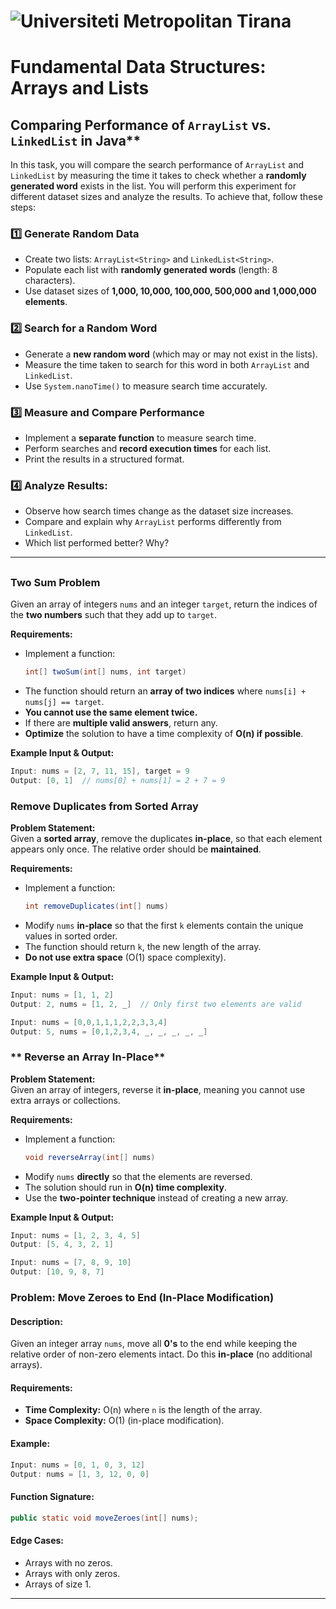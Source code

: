 # ![Universiteti Metropolitan Tirana](https://umt.edu.al/wp-content/uploads/2024/11/Universiteti-Metropolitan-Tirana.webp)  

# Fundamental Data Structures: Arrays and Lists

## Comparing Performance of `ArrayList` vs. `LinkedList` in Java**  

In this task, you will compare the search performance of `ArrayList` and `LinkedList` by measuring the time it takes to check whether a **randomly generated word** exists in the list. You will perform this experiment for different dataset sizes and analyze the results.  To achieve that, follow these steps: 

### 1️⃣ Generate Random Data
- Create two lists: `ArrayList<String>` and `LinkedList<String>`.  
- Populate each list with **randomly generated words** (length: 8 characters).  
- Use dataset sizes of **1,000, 10,000, 100,000, 500,000 and 1,000,000 elements**.  

### 2️⃣ Search for a Random Word
- Generate a **new random word** (which may or may not exist in the lists).  
- Measure the time taken to search for this word in both `ArrayList` and `LinkedList`.  
- Use `System.nanoTime()` to measure search time accurately.  

### 3️⃣ Measure and Compare Performance
- Implement a **separate function** to measure search time.  
- Perform searches and **record execution times** for each list.  
- Print the results in a structured format.  

### 4️⃣ Analyze Results:
- Observe how search times change as the dataset size increases.  
- Compare and explain why `ArrayList` performs differently from `LinkedList`.  
- Which list performed better? Why?  

---

## 


### **Two Sum Problem**  

Given an array of integers `nums` and an integer `target`, return the indices of the **two numbers** such that they add up to `target`.  

**Requirements:**  
- Implement a function:  
  ```java
  int[] twoSum(int[] nums, int target)
  ```
- The function should return an **array of two indices** where `nums[i] + nums[j] == target`.  
- **You cannot use the same element twice.**  
- If there are **multiple valid answers**, return any.  
- **Optimize** the solution to have a time complexity of **O(n) if possible**.  

**Example Input & Output:**  
```java
Input: nums = [2, 7, 11, 15], target = 9  
Output: [0, 1]  // nums[0] + nums[1] = 2 + 7 = 9
```

### **Remove Duplicates from Sorted Array**  
**Problem Statement:**  
Given a **sorted array**, remove the duplicates **in-place**, so that each element appears only once. The relative order should be **maintained**.  

**Requirements:**  
- Implement a function:  
  ```java
  int removeDuplicates(int[] nums)
  ```
- Modify `nums` **in-place** so that the first `k` elements contain the unique values in sorted order.  
- The function should return `k`, the new length of the array.  
- **Do not use extra space** (O(1) space complexity).  

**Example Input & Output:**  
```java
Input: nums = [1, 1, 2]  
Output: 2, nums = [1, 2, _]  // Only first two elements are valid
```

```java
Input: nums = [0,0,1,1,1,2,2,3,3,4]  
Output: 5, nums = [0,1,2,3,4, _, _, _, _, _]
```

### ** Reverse an Array In-Place**  
**Problem Statement:**  
Given an array of integers, reverse it **in-place**, meaning you cannot use extra arrays or collections.  

**Requirements:**  
- Implement a function:  
  ```java
  void reverseArray(int[] nums)
  ```
- Modify `nums` **directly** so that the elements are reversed.  
- The solution should run in **O(n) time complexity**.  
- Use the **two-pointer technique** instead of creating a new array.  

**Example Input & Output:**  
```java
Input: nums = [1, 2, 3, 4, 5]  
Output: [5, 4, 3, 2, 1]
```

```java
Input: nums = [7, 8, 9, 10]  
Output: [10, 9, 8, 7]
```

### **Problem: Move Zeroes to End (In-Place Modification)**

#### **Description:**  
Given an integer array `nums`, move all **0's** to the end while keeping the relative order of non-zero elements intact. Do this **in-place** (no additional arrays).

#### **Requirements:**
- **Time Complexity:** O(n) where `n` is the length of the array.
- **Space Complexity:** O(1) (in-place modification).

#### **Example:**
```java
Input: nums = [0, 1, 0, 3, 12]  
Output: nums = [1, 3, 12, 0, 0]
```
#### **Function Signature:**
```java
public static void moveZeroes(int[] nums);
```

#### **Edge Cases:**
- Arrays with no zeros.
- Arrays with only zeros.
- Arrays of size 1.
---
